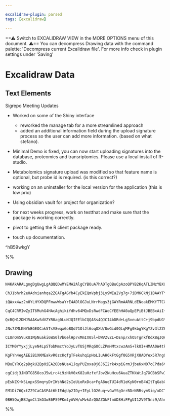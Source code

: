 ```yaml
---

excalidraw-plugin: parsed
tags: [excalidraw]

---
```

==⚠  Switch to EXCALIDRAW VIEW in the MORE OPTIONS menu of this document. ⚠== You can decompress Drawing data with the command palette: 'Decompress current Excalidraw file'. For more info check in plugin settings under 'Saving'


# Excalidraw Data

## Text Elements
Sigrepo Meeting Updates

- Worked on some of the Shiny interface 
    - reworked the manage tab for a more streamlined approach
    - added an additional information field during the upload signature 
process so the user can add more information. (based on what stefano).

- Minimal Demo is fixed, you can now start uploading signatures into 
the database, proteomics and transriptomics. Please use a local install of R-studio.

- Metabolomics signature upload was modified so that feature name
is optional, but probe id is required.  (is this correct?)

- working on an uninstaller for the local version for the application (this is low prio)


- Using obsidian vault for project for organization?


- for next weeks progress, work on testthat and make sure that the package is working correctly.

- pivot to getting the R client package ready.
- touch up documentation.




 ^hB59wkgY

%%
## Drawing
```compressed-json
N4KAkARALgngDgUwgLgAQQQDwMYEMA2AlgCYBOuA7hADTgQBuCpAzoQPYB2KqATLZMzYBXUtiRoIACyhQ4zZAHoFAc0JRJQgEYA6bGwC2CgF7N6hbEcK4OCtptbErHALRY8RMpWdx8Q1TdIEfARcZgRmBShcZQUebQBGOJ4aOiCEfQQOKGZuAG1wMFAwYogSbikAIQBWAE4KAGtlAE0U4shYRHKoLChWksxuZ3iANnj+EphBkeGEgGYeAA5EqvHI

ChJ1bhrh2e0Adnianhqa2ZGAFgAGYb4CyEkEQmVpbj3Ly9WIa2Vg7g+7iDMKCkNj1BAAYTY+DYpHKAGJ4ghEYi+pBNLhsI0QUIOMRIdDYRJgdZmHBcIEsqiIAAzQj4fAAZVgvwkgg8VKBILBAHUNpJuLc2oDgaCEEyYCz0Gyyp9sc8OOEcmgxgC2GTsGpJsr3p9lNi4ABJYhK1C5AC6n2p5AyRu4HCE9M+hFxWHKuEuVOxuIVzBN9sdALCCGI3Cq

iQWxx4wz2n0YLHYXDQPFmwwWsaYrE4ADlOGJuLNrrMags3jGAYRmAARNLdENoakEMKfTTCXEAUWCGSyJvNnyEcGIuFr3Hie3ONXOC0uNT2PHiVVmnyIHHqdod+CXbExwe4DfwTYB3UwvQkDKegTgbFQAFkEAgoM7lKgAKoDofhAA6HC/zlQ3JhYLEKgnCoIIGTAdSqDqAgqAMpIzowKgzrdKQDZiKgX6oFhqC/oEFAAcGUEPKg+jWNEMFRJoqDUj

CqC4CRMIwZyIT6MuhG4HAcAghikiYdhv64MQxDsRwdFCWoCYEEhHA0aQpEPiBtJBEBxAiI+REwf20KCaBTwcEOIgwV+XFboqoFXtBqBCGEpCoHgomCUB+iMdJsnyQm2ioAAFOiYRASBFCSEOoHdA2HBsAAlNoX4/jezqEKR+CoNWzlIcw1GEJgwbUKgMDCHZ1ioOFFAheSUBWT4bCCeprDKPpUCGelyFXl+lmDpRoQIDlJndAY5jpdYQHEhwzCkI

QcBQH12DMJ5AAKwSdVZYR0ag0LuNJQIEElbCQQASs4QJCI4bDRd+Lg3veuAttC+j9bpdUGYEFXaUBFChAxjhKUBghEcF1IhA1T36RkX4VsBE2SRuqCaEI5UmZoMEkGlqCBAAjkIhCBMQnneWD6hg3opCBNgUAAPwRTF534aQ9TqSBhU4s6m30kw1G0ZZa1SXGmaibJGl0ZxRB4ApolefjTXpdCJVcewFNnbFz6sBwT52A4TioPQuAOuVfMmQAVgg

JNs7ZMLKNYhBGEOCak5TsV8wqx6oBQd71OlJl6oqOXU/UwGid0QLqMFg0kbgYKgYZv3lZZ6r1ORyPe+phPE1A+AwKdsVwIQ9BsFHV7KPeD7K/zu12UQmRwxisf5yjITEGnsWTUI2CSBVqDEFuQhdlEIvp/LZ2epQAAqPTlGeHuXhd97qa+7Wfmdv7/jThEgWBME7fzcEIdJKFoUZon8TX3uEZZpH6dXlHGytzlPcxuCsc67Gcdxzd8VhAlCSJYmO

CLUnOm5VuKUIMpNuaki6WS0lVb6elHp7xMmIX05l+bWVZvZL+DEnp/xhO5TgnkfKdX8qJQKwUgQIDCpFXuv5rzxUSsldIV4wa0iysQHKeUhAFVEsVUqpByoQOqkXWq9VGrbxalkYi7UrqdW6iCXqt1pp0VxFBcgI0xoTSmjNVA80QjLWQStTmSUmZRHpBBVA+1DrHQoRdSiUI1H3UEU9Xhr13rOU+kA76Fkgo6wBhHYGCBQbpTVD/KGMM4YggRkh

ICYM0YYyxjjLyeN4LpSTobMmctYoJyLvTUSjMRqGOCLZPmHMtxcwzAmS+lkOI+HMAA0W4tkZS1QDLSKttzqKzpvYEg6tNba0vvrZJl9Tbm0tiLG2fdfz2x6E7F2bsQQe19F7ACvsoLhBkB4+RTlQ5MQjoHKOxEY5xzBukp8SSSapwsZnbOudUD5xkOpSyJdsBlyyA0yucdAiCXrudRuzdW7t2wJ3cu1Te7NKpDRLIZ4jDiF4P8IUoKoAADE750i1

KgFYh4egAEEiB1XKMEakvR0zcKqfgTFekuhqipHoLIuAH6kFtGgf0G5VRjX8AQYex5R7ngQBPW8U8i4z3fMwSmC8CIEPMuBdellN4cEQshJgu8ML7zfofEV/NT5xwvnzei18mLAhYmxICFTn68UVThL+n9HISU4L/GSWDqkZWAapMaYDiIONsTAhVcCzI/XATZdhaDtWuVtT3byvll6ENWSQshUUhVxQ4AlKSKV6HpUYdlXK+VUGcM2tw56kCarQ

MBuEYRCq2pDgkU2Bp0iEA2ODsNUa41JqyPUZoxaOj6J6I2rk4xpiGrmJjbeKxN07oCPda6t66VnGEC+og7Z1EvFAzvr4uN/iIZWqCbDCtdhEYRPSlEzGwZYnxIJjCZO5MY2HMWQzONOStqswKcRdt3NSl3pghUoWdqxYJLqWwaWY0mmjJfErFW7THCFS6fgHWtFelGz5gMuNQzrbNLGbRB25VnYIFdhu2ZzB5k00Wf7FZQcFGkTDswLZqzo4vOrg

cgCidj3JNOTG85OcoJ5wLrc4i9zHkV0xK82uHzfxfJbv2NuHcu6AuaZTKkWtJq7XCBbSFwIhBdQBGxAAEo8Z4J5UDxG0DwKoBQAC+4ALR0AqUyd83AijtAeBkHFTwXjjAYEAigFRK56lbHiaxhJ0BwmpH5/zfQIB/KJuXA03R9BMi5BCLz8JkRIiQI54LFIoBhfSK5zE7mcSeYJF0JRpJyTl0C0l0L4W4V0kZMySFgIoQygKEFkQyXUsRZFDyPkA

pEsNZK+kSLopxSSmq+yDrIWshNd2sIeUioRxDca+FgA8uqTUI4dR1eKyN0rnB4WItTqGabXX9Bwo2+CyFPBoWQFWyl8LbKoAkuxRIXF+KVudbW91qI3D0VE2/Q8QSa4AwlHO01tsuJ3sgkCrXN0H2qC7ee/oYH37B7wCq16EMjnmDYBBPSAAGiOBcuwFw8Hx1cc4RPziphR2jqE+AWhoFGDpmcKZxwHFGGOYYjmjBsAMJZgEmtfCQsuNoenCxZh7

EM1Di76QxtZZ9CaCASPAt6hIEdgUp2IDy+IEyLlO26uq+vGwYSgOrrBDrNRRsymSiq/xDCTnQoKhQiNzL5Q6IvJzhjLwUcOVnc5T51UCKVJZPKAdOScopAHe4CdwWd34feCR69z7kXj3htQB62CebIs/Trkc1aBdsmXROuUFbkomQDc7jQIp03f2iBwG4KXz4Piq+kCU58YQKcH516U3HkodgDYk2YAyfScAdd6/0poQ3u4TeOYxA+Rgg92f4Hz+

0BH5QwjBBJgmCl1kG3w86PS9PKmtyAVH/uMvkArQGAZGkFfnAD8HiFPgUI12V9T5nz9/AhnwAGf4DSOk4RLNGYM0AA==
```
%%